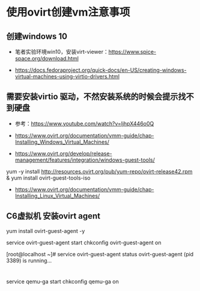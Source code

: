 # 使用ovirt创建vm注意事项
## 创建windows 10

- 笔者实验环境win10，安装virt-viewer：https://www.spice-space.org/download.html

- https://docs.fedoraproject.org/quick-docs/en-US/creating-windows-virtual-machines-using-virtio-drivers.html

## 需要安装virtio 驱动，不然安装系统的时候会提示找不到硬盘


- 参考：https://www.youtube.com/watch?v=ljhpX446o0Q

- https://www.ovirt.org/documentation/vmm-guide/chap-Installing_Windows_Virtual_Machines/

- https://www.ovirt.org/develop/release-management/features/integration/windows-guest-tools/


yum -y install http://resources.ovirt.org/pub/yum-repo/ovirt-release42.rpm & yum install ovirt-guest-tools-iso


- https://www.ovirt.org/documentation/vmm-guide/chap-Installing_Linux_Virtual_Machines/



## C6虚拟机 安装ovirt agent


yum install ovirt-guest-agent -y

service ovirt-guest-agent start
chkconfig ovirt-guest-agent on

[root@localhost ~]# service ovirt-guest-agent status
ovirt-guest-agent (pid  3389) is running...

# 
service qemu-ga start
chkconfig qemu-ga on